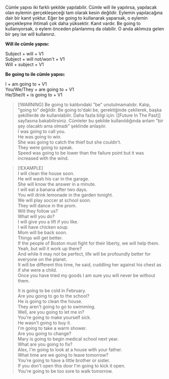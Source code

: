 Cümle yapısı iki farklı şekilde yapılabilir. Cümle will ile yapılırsa, yapılacak olan eylemin gerçekleşeceği tam olarak kesin değildir. Eylemin yapılacağına dair bir kanıt yoktur. Eğer be going to kullanarak yaparsak, o eylemin gerçekleşme ihtimali çok daha yüksektir. Kanıt vardır. Be going to kullanıyorsak, o eylem önceden planlanmış da olabilir. O anda aklımıza gelen bir şey ise will kullanırız.  

**Will ile cümle yapısı:**  

Subject + will + V1  
Subject + will not/won't + V1  
Will + subject + V1  

**Be going to ile cümle yapısı:**  

I + am going to + V1  
You/We/They + are going to + V1  
He/She/It + is going to + V1  

> [!WARNING] Be going to kalıbındaki "be" unutulmamalıdır. Kalıp, "going to" değildir. Be going to'daki be, gerektiğinde çekilerek, başka şekilllerde de kullanılabilir. Daha fazla bilgi için:  [[Future In The Past]] sayfasına bakabilirsiniz. Cümleler bu şekilde kullanıldığında anlam "bir şey olacaktı ama olmadı" şeklinde anlaşılır.  
> I was going to call you.  
> He was going to win.  
> She was going to catch the thief but she couldn't.  
> They were going to speak.  
> Speed was going to be lower than the failure point but it was increased with the wind.  

> [!EXAMPLE]  
> I will clean the house soon.  
> He will wash his car in the garage.  
> She will know the answer in a minute.  
> I will eat a banana after two days.  
> You will drink lemonade in the garden tonight.  
> We will play soccer at school soon.  
> They will dance in the prom.  
> Will they follow us?  
> What will you do?  
> I will give you a lift if you like.  
> I will have chicken soup.  
> Mom will be back soon.  
> Things will get better.  
> If the people of Boston must fight for their liberty, we will help them.  
> Yeah, but will it work up there?  
> And while it may not be perfect, life will be profoundly better for everyone on the planet.  
> It will be different this time, he said, cuddling her against his chest as if she were a child.  
> Once you have tried my goods I am sure you will never be without them.  
>  
>  
> It is going to be cold in February.  
> Are you going to go to the school?  
> He is going to clean the house.  
> They aren't going to go to swimming.  
> Well, are you going to let me in?  
> You're going to make yourself sick.  
> He wasn't going to buy it.  
> I'm going to take a warm shower.  
> Are you going to change?  
> Mary is going to begin medical school next year.  
> What are you going to fix?  
> Alex, I'm going to look at a house with your father.  
> What time are we going to leave tomorrow?  
> You're going to have a little brother or sister.  
> If you don't open this door I'm going to kick it open.  
> You're going to be too sore to walk tomorrow.  